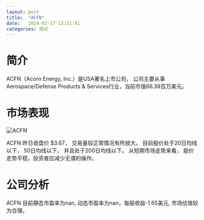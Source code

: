 ```yaml
---
layout: post
title:  "ACFN"
date:   2014-02-17 12:21:41
categories: 观点
---
```


# 简介
ACFN（Acorn Energy, Inc.）是USA著名上市公司，
公司主要从事Aerospace/Defense Products & Services行业，当前市值66.39百万美元。

# 市场表现

![ACFN](http://finviz.com/chart.ashx?t=ACFN&ty=c&ta=1&p=d&s=l)

ACFN 昨日收盘价 $3.67，
交易量较正常情况有所放大。
目前股价处于20日均线以下，
50日均线以下，
并且处于200日均线以下。
从短期市场走势来看，
股价走势平稳，投资者应减少无谓的操作。

# 公司分析
ACFN 目前静态市盈率为nan, 动态市盈率为nan，每股收益-1.65美元,
市场估值较为合理。
